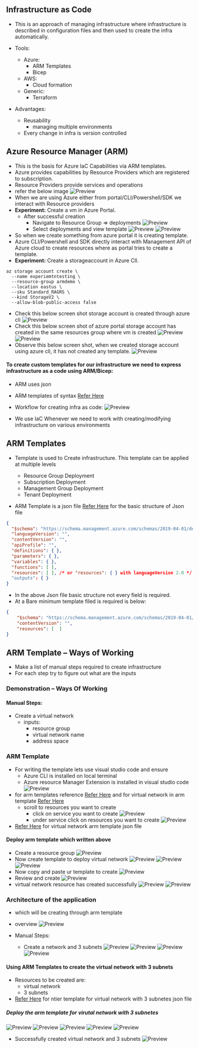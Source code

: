Infrastructure as Code
----------------------

* This is an approach of managing infrastructure where infrastructure is described in configuration files and then used to create the infra automatically.

* Tools:
   * Azure:
     * ARM Templates
     * Bicep
   * AWS:
     * Cloud formation     
  * Generic:
     * Terraform
* Advantages:
   * Reusability
     * managing multiple environments
   * Every change in infra is version controlled

Azure Resource Manager (ARM)
----------------------------
* This is the basis for Azure IaC Capabilities via ARM templates.
* Azure provides capabilities by Resource Providers which are registered to subscription.
* Resource Providers provide services and operations
* refer the below image
![Preview](./Images/arm.png)
* When we are using Azure either from portal/CLI/Powershell/SDK we interact with Resource providers
* **Experiment:** Create a vm in Azure Portal.
  * After successful creation
    * Navigate to Resource Group => deployments
    ![Preview](./Images/arm1.png)
    * Select deployments and view template
    ![Preview](./Images/arm2.png)
    ![Preview](./Images/arm3.png)
* So when we create something from azure portal it is creating template.
* Azure CLI/Powershell and SDK directly interact with Management API of Azure cloud to create resources where as portal tries to create a template. 
* **Experiment:** Create a storageaccount in Azure ClI.  
```
az storage account create \
  --name experiemtntesting \
  --resource-group armdemo \
  --location eastus \
  --sku Standard_RAGRS \
  --kind StorageV2 \
  --allow-blob-public-access false
```
* Check this below screen shot storage account is created through azure cli
![Preview](./Images/arm4.png)
* Check this below screen shot of azure portal storage account has created in the same resources group where vm is created
![Preview](./Images/arm5.png)
![Preview](./Images/arm6.png)
* Observe this below screen shot, when we created storage account using azure cli, it has not created any template.
![Preview](./Images/arm7.png)

#### To create custom templates for our infrastructure we need to express infrastructure as a code using ARM/Bicep:
* ARM uses json
* ARM templates of syntax [Refer Here](https://learn.microsoft.com/en-us/azure/azure-resource-manager/templates/syntax)

* Workflow for creating infra as code:
![Preview](./Images/arm8.png)
* We use IaC Whenever we need to work with creating/modifying infrastructure on various environments 

ARM Templates
--------------
* Template is used to Create infrastructure. This template can be applied at multiple levels
   * Resource Group Deployment
   * Subscription Deployment
   * Management Group Deployment
   * Tenant Deployment

* ARM Template is a json file [Refer Here](https://learn.microsoft.com/en-us/azure/azure-resource-manager/templates/syntax#template-format) for the basic structure of Json file

```Json
{
  "$schema": "https://schema.management.azure.com/schemas/2019-04-01/deploymentTemplate.json#",
  "languageVersion": "",
  "contentVersion": "",
  "apiProfile": "",
  "definitions": { },
  "parameters": { },
  "variables": { },
  "functions": [ ],
  "resources": [ ], /* or "resources": { } with languageVersion 2.0 */
  "outputs": { }
}
```
* In the above Json file basic structure not every field is required.
* At a Bare minimum template filed is required is below:
```Json
{
    "$schema": "https://schema.management.azure.com/schemas/2019-04-01/deploymentTemplate.json#",
    "contentVersion": "",
    "resources": [  ]
}
```

ARM Template – Ways of Working
------------------------------

* Make a list of manual steps required to create infrastructure
* For each step try to figure out what are the inputs

### Demonstration – Ways Of Working
#### Manual Steps:
  * Create a virtual network
     * inputs:
        * resource group
        * virtual network name
        * address space

### ARM Template
 * For writing the template lets use visual studio code and ensure
    * Azure CLI is installed on local terminal
    * Azure resource Manager Extension is installed in visual studio code
    ![Preview](./Images/arm9.png)
* for arm templates reference [Refer Here](https://learn.microsoft.com/en-us/azure/templates/) and for virtual network in arm template [Refer Here](https://learn.microsoft.com/en-us/azure/templates/microsoft.network/virtualnetworks?pivots=deployment-language-arm-template)
  * scroll to resources you want to create 
    * click on service you want to create
    ![Preview](./Images/arm10.png)
    * under service click on resources you want to create
    ![Preview](./Images/arm11.png)
* [Refer Here](https://github.com/codesquareZone/ARMZone/commit/55d26e06901d40b66cb6a9dfc67cf2d07ef1d68e) for virtual network arm template json file

#### Deploy arm template which written above
* Create a resource group
![Preview](./Images/arm12.png)
* Now create template to deploy virtual network
![Preview](./Images/arm13.png)
![Preview](./Images/arm14.png)
![Preview](./Images/arm15.png)
* Now copy and paste ur template to create
![Preview](./Images/arm16.png)
* Review and create
![Preview](./Images/arm17.png)
* virtual network resource has created successfully
![Preview](./Images/arm18.png)
![Preview](./Images/arm19.png)


### Architecture of the application
* which will be creating through arm template
* overview
![Preview](./Images/arm20.png)

* Manual Steps:
  * Create a network and 3 subnets
  ![Preview](./Images/arm21.png)
  ![Preview](./Images/arm22.png)
  ![Preview](./Images/arm23.png)
  ![Preview](./Images/arm24.png)

#### Using ARM Templates to create the virtual network with 3 subnets
  * Resources to be created are: 
    * virtual network
    * 3 subnets
* [Refer Here](https://github.com/codesquareZone/ARMZone/commit/1f4fdd4cf92eef84f48d3a32d8b4ab1b32345504) for ntier template for virtual network with 3 subnetes json file
##### Deploy the arm template for virutal network with 3 subnetes
![Preview](./Images/arm25.png)
![Preview](./Images/arm26.png)
![Preview](./Images/arm27.png)
![Preview](./Images/arm28.png)
![Preview](./Images/arm29.png)
* Successfully created virtual network and 3 subnets
![Preview](./Images/arm30.png)


